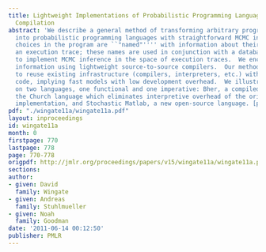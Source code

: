 ```yaml
---
title: Lightweight Implementations of Probabilistic Programming Languages Via Transformational
  Compilation
abstract: 'We describe a general method of transforming arbitrary programming languages
  into probabilistic programming languages with straightforward MCMC inference engines.  Random
  choices in the program are ``"named"'''' with information about their position in
  an execution trace; these names are used in conjunction with a database of randomness
  to implement MCMC inference in the space of execution traces.  We encode naming
  information using lightweight source-to-source compilers.  Our method enables us
  to reuse existing infrastructure (compilers, interpreters, etc.) with minimal additional
  code, implying fast models with low development overhead.  We illustrate the technique
  on two languages, one functional and one imperative: Bher, a compiled version of
  the Church language which eliminates interpretive overhead of the original MIT-Church
  implementation, and Stochastic Matlab, a new open-source language. [pdf]'
pdf: "./wingate11a/wingate11a.pdf"
layout: inproceedings
id: wingate11a
month: 0
firstpage: 770
lastpage: 778
page: 770-778
origpdf: http://jmlr.org/proceedings/papers/v15/wingate11a/wingate11a.pdf
sections: 
author:
- given: David
  family: Wingate
- given: Andreas
  family: Stuhlmueller
- given: Noah
  family: Goodman
date: '2011-06-14 00:12:50'
publisher: PMLR
---
```

